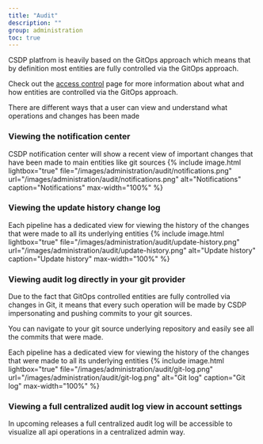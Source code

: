 ```yaml
---
title: "Audit"
description: ""
group: administration
toc: true
---
```


CSDP platfrom is heavily based on the GitOps approach which means that by definition most entities are fully controlled via the GitOps approach.

Check out the [access control]({{site.baseurl}}/docs/administration/access-control/) page for more information about what and how entities are controlled via the GitOps approach.

There are different ways that a user can view and understand what operations and changes has been made

### Viewing the notification center
CSDP notification center will show a recent view of important changes that have been made to main entities like git sources
{% include
image.html
lightbox="true"
file="/images/administration/audit/notifications.png"
url="/images/administration/audit/notifications.png"
alt="Notifications"
caption="Notifications"
max-width="100%"
%}

### Viewing the update history change log
Each pipeline has a dedicated view for viewing the history of the changes that were made to all its underlying entities
{% include
image.html
lightbox="true"
file="/images/administration/audit/update-history.png"
url="/images/administration/audit/update-history.png"
alt="Update history"
caption="Update history"
max-width="100%"
%}


### Viewing audit log directly in your git provider

Due to the fact that GitOps controlled entities are fully controlled via changes in Git, it means that every such operation will be made by CSDP impersonating and pushing commits to your git sources.

You can navigate to your git source underlying repository and easily see all the commits that were made.

Each pipeline has a dedicated view for viewing the history of the changes that were made to all its underlying entities
{% include
image.html
lightbox="true"
file="/images/administration/audit/git-log.png"
url="/images/administration/audit/git-log.png"
alt="Git log"
caption="Git log"
max-width="100%"
%}

### Viewing a full centralized audit log view in account settings
In upcoming releases a full centralized audit log will be accessible to visualize all api operations in a centralized admin way.


